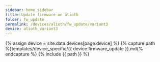 ```yaml
---
sidebar: home_sidebar
title: Update firmware on alioth
folder: fw_update
permalink: /devices/alioth/fw_update/variant3
device: alioth_variant3
---
```

{% assign device = site.data.devices[page.device] %}
{% capture path %}templates/device_specific/{{ device.firmware_update }}.md{% endcapture %}
{% include {{ path }} %}
